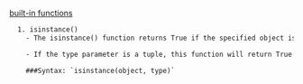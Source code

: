 [built-in functions](https://www.programiz.com/python-programming/methods/built-in/getattr)

```html
  1. isinstance()
    - The isinstance() function returns True if the specified object is of the specified type, otherwise False.

    - If the type parameter is a tuple, this function will return True if the object is one of the types in the tuple.

    ###Syntax: `isinstance(object, type)`
```